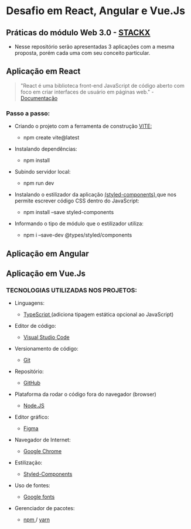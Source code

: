 # Desafio em React, Angular e Vue.Js

## Práticas do módulo Web 3.0 - <a href="https://academia.stackx.com.br/">STACKX</a>

- Nesse repositório serão apresentadas 3 aplicações com a mesma proposta, porém cada uma com seu conceito particular.

## Aplicação em React
> "React é uma biblioteca front-end JavaScript de código aberto com foco em criar interfaces de usuário em páginas web." - <a href="https://reactjs.org/docs/getting-started.html"> Documentação </a>

### Passo a passo:
  - Criando o projeto com a ferramenta de construção <a href="https://vitejs.dev/guide/"> VITE: </a>
    - npm create vite@latest
    
  - Instalando dependências:
    - npm install
    
  - Subindo servidor local:
    - npm run dev
    
  - Instalando o estilizador da aplicação <a href="https://styled-components.com/"> (styled-components) </a> que nos permite escrever código CSS dentro do JavaScript:
    - npm install –save styled-components
    
  - Informando o tipo de módulo que o estilizador utiliza:
    - npm i –save-dev @types/styled/components

## Aplicação em Angular

## Aplicação em Vue.Js

### TECNOLOGIAS UTILIZADAS NOS PROJETOS:
  - Linguagens:
    - <a href="https://www.typescriptlang.org/docs/"> TypeScript </a> (adiciona tipagem estática opcional ao JavaScript)
  
  - Editor de código:
    - <a href="https://code.visualstudio.com/"> Visual Studio Code </a>
    
  - Versionamento de código:
    - <a href="https://git-scm.com/downloads"> Git </a>
    
  - Repositório:
    - <a href="https://github.com/"> GitHub </a>
    
  - Plataforma da rodar o código fora do navegador (browser)
    - <a href="https://nodejs.org/en/download/"> Node.JS </a>
    
  - Editor gráfico:
    - <a href="https://www.figma.com/downloads/"> Figma </a>
    
  - Navegador de Internet:
    - <a href="https://chromeenterprise.google/intl/pt_br/browser/download/?utm_source=adwords&utm_medium=cpc&utm_campaign=2022-H2-chromebrowser-paidmed-paiddisplay-other-chromebrowserent&utm_term=downloadnow-chrome-browser-download&utm_content=GCEJ&brand=GCEJ&gclid=CjwKCAiAvK2bBhB8EiwAZUbP1LitVwaG7_a3Welqx6rOtTGGgcWP4xF7WfQV8xaCI2b65nG5uofQ6RoCbkQQAvD_BwE&gclsrc=aw.ds#windows-tab"> Google Chrome </a>
    
  - Estilização:
    - <a href="https://styled-components.com/"> Styled-Components <a>
    
  - Uso de fontes:
    - <a href="https://developers.google.com/fonts"> Google fonts </a>
    
  - Gerenciador de pacotes:
    - <a href="https://www.npmjs.com/"> npm <a> / <a href="https://classic.yarnpkg.com/lang/en/docs/install/#windows-stable"> yarn </a>
